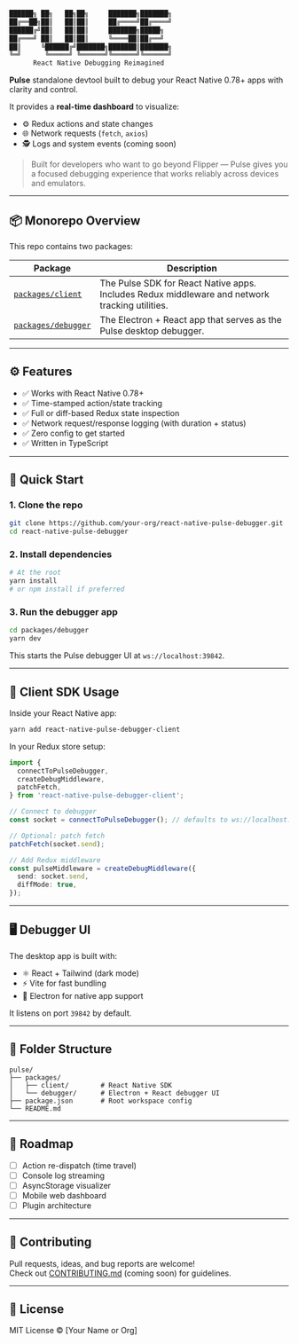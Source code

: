 ```txt
██████╗ ██╗   ██╗██╗     ███████╗███████╗
██╔══██╗██║   ██║██║     ██╔════╝██╔════╝
██████╔╝██║   ██║██║     ███████╗█████╗
██╔═══╝ ██║   ██║██║     ╚════██║██╔══╝
██║     ╚██████╔╝███████╗███████║███████╗
╚═╝      ╚═════╝ ╚══════╝╚══════╝╚══════╝
      React Native Debugging Reimagined
```

**Pulse** standalone devtool built to debug your React Native 0.78+ apps with clarity and control.

It provides a **real-time dashboard** to visualize:

- ⚙️ Redux actions and state changes
- 🌐 Network requests (`fetch`, `axios`)
- 🕵️ Logs and system events (coming soon)

> Built for developers who want to go beyond Flipper — Pulse gives you a focused debugging experience that works reliably across devices and emulators.

---

## 📦 Monorepo Overview

This repo contains two packages:

| Package                                    | Description                                                                                    |
| ------------------------------------------ | ---------------------------------------------------------------------------------------------- |
| [`packages/client`](./packages/client)     | The Pulse SDK for React Native apps. Includes Redux middleware and network tracking utilities. |
| [`packages/debugger`](./packages/debugger) | The Electron + React app that serves as the Pulse desktop debugger.                            |

---

## ⚙️ Features

- ✅ Works with React Native 0.78+
- ✅ Time-stamped action/state tracking
- ✅ Full or diff-based Redux state inspection
- ✅ Network request/response logging (with duration + status)
- ✅ Zero config to get started
- ✅ Written in TypeScript

---

## 🚀 Quick Start

### 1. Clone the repo

```bash
git clone https://github.com/your-org/react-native-pulse-debugger.git
cd react-native-pulse-debugger
```

### 2. Install dependencies

```bash
# At the root
yarn install
# or npm install if preferred
```

### 3. Run the debugger app

```bash
cd packages/debugger
yarn dev
```

This starts the Pulse debugger UI at `ws://localhost:39842`.

---

## 📲 Client SDK Usage

Inside your React Native app:

```bash
yarn add react-native-pulse-debugger-client
```

In your Redux store setup:

```ts
import {
  connectToPulseDebugger,
  createDebugMiddleware,
  patchFetch,
} from 'react-native-pulse-debugger-client';

// Connect to debugger
const socket = connectToPulseDebugger(); // defaults to ws://localhost:39842

// Optional: patch fetch
patchFetch(socket.send);

// Add Redux middleware
const pulseMiddleware = createDebugMiddleware({
  send: socket.send,
  diffMode: true,
});
```

---

## 🖥️ Debugger UI

The desktop app is built with:

- ⚛️ React + Tailwind (dark mode)
- ⚡ Vite for fast bundling
- 🧩 Electron for native app support

It listens on port `39842` by default.

---

## 🧱 Folder Structure

```
pulse/
├── packages/
│   ├── client/        # React Native SDK
│   └── debugger/      # Electron + React debugger UI
├── package.json       # Root workspace config
└── README.md
```

---

## 🧪 Roadmap

- [ ] Action re-dispatch (time travel)
- [ ] Console log streaming
- [ ] AsyncStorage visualizer
- [ ] Mobile web dashboard
- [ ] Plugin architecture

---

## 📣 Contributing

Pull requests, ideas, and bug reports are welcome!  
Check out [CONTRIBUTING.md](./CONTRIBUTING.md) (coming soon) for guidelines.

---

## 📄 License

MIT License © [Your Name or Org]
